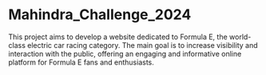 # Mahindra_Challenge_2024

This project aims to develop a website dedicated to Formula E, the world-class electric car racing category. The main goal is to increase visibility and interaction with the public, offering an engaging and informative online platform for Formula E fans and enthusiasts.

##
